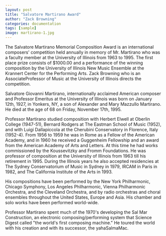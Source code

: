 ```yaml
---
layout: post
title: "Salvatore Martirano Award"
author: "Zack Browning"
categories: documentation
tags: [sample]
image: martirano-1.jpg
---
```


The Salvatore Martirano Memorial Composition Award is an international composers' competition held annually in memory of Mr. Martirano who was a faculty member at the University of Illinois from 1963 to 1995. The first place prize  consists of $1000.00 and a performance of the winning composition by the University of Illinois New Music Ensemble  at the Krannert Center for the Performing Arts. Zack Browning who is an AssociateProfessor of Music at the University of Illinois directs the competition.

 

Salvatore Giovanni Martirano, internationally acclaimed American composer and Professor Emeritus at the University of Illinois was born on January 12th, 1927, in Yonkers, NY, a son of Alexander and Mary Mazzullo Martirano. He died at the age of 68 on Friday, November 17th, 1995.


Professor Martirano studied composition with Herbert Elwell at Oberlin College (1947-51), Bernard Rodgers at The Eastman School of Music (1952), and with Luigi Dallapiccola at the Cherubini Conservatory in Florence, Italy (1952-4). From 1956 to 1959 he was in Rome as a Fellow of the American Academy, and in 1960 he received a Guggenheim Fellowship and an award from the American Academy of Arts and Letters. At this time he had works commissioned by the Koussevitzky and Fromm Foundations. He was professor of composition at the University of Illinois from 1963 till his retirement in 1995. During the Illinois years he also accepted residencies at The Sydney Conservatorium of Music in Sydney in 1979, IRCAM in Paris in 1982, and The California Institute of the Arts in 1993.


His compositions have been performed by the New York Philharmonic, Chicago Symphony, Los Angeles Philharmonic, Vienna Philharmonic Orchestra, and the Cleveland Orchestra, and by radio orchestras and choral ensembles throughout the United States, Europe and Asia. His chamber and solo works have been performed world-wide.


Professor Martirano spent much of the 1970's developing the Sal Mar Construction, an electronic composing/performing system that Science Digest called "the world's first composing machine." He toured the world with his creation and with its successor, the yahaSalmaMac.

 